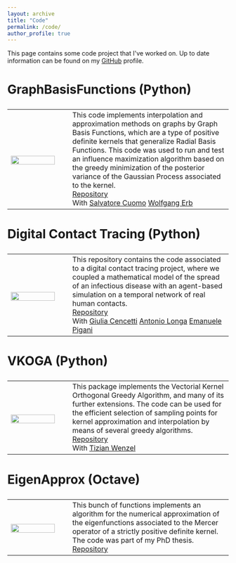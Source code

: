 ```yaml
---
layout: archive
title: "Code"
permalink: /code/
author_profile: true
---
```


This page contains some code project that I've worked on. Up to date information can be found on my <a href='https://github.com/GabrieleSantin'> <i class="ai ai-github"></i>GitHub</a> profile.





<font size="5">
<table style="border:none;">

### GraphBasisFunctions (Python)

<tr style="border:none;">

<td width="25%" style="border:none;">

<img src="https://GabrieleSantin.github.io/images/gbf.png" style="padding-top: 7px;display: block;margin-right:35px;" width="90%">

</td>

<td width="65%" style="border:none;">
This code implements interpolation and approximation methods on graphs by Graph Basis Functions, which are a type of positive definite kernels that generalize Radial Basis Functions. This code was used to run and test an influence maximization algorithm based on the greedy minimization of the posterior variance of the Gaussian Process associated to the kernel.
<br> 
<a href='https://github.com/GabrieleSantin/GraphBasisFunctions'> <i class='fa fa-github-square'></i> Repository</a>
<br>With <a href='http://wpage.unina.it/salcuomo/'> <i class='fa fa-user'></i> Salvatore Cuomo</a> <a href='https://www.math.unipd.it/~erb/'> <i class='fa fa-user'></i>  Wolfgang Erb</a> 


</td>

</tr>


</table>
</font>

<font size="5">
<table style="border:none;">

### Digital Contact Tracing (Python)

<tr style="border:none;">

<td width="25%" style="border:none;">

<img src="https://GabrieleSantin.github.io/images/dct.png" style="padding-top: 7px;display: block;margin-right:35px;" width="90%">

</td>

<td width="65%" style="border:none;">
This repository contains the code associated to a digital contact tracing project, where we coupled a mathematical model of the spread of an infectious disease with an agent-based simulation on a temporal network of real human contacts.
<br> 
<a href='https://github.com/DigitalContactTracing/covid_code'> <i class='fa fa-github-square'></i> Repository</a>
<br>With <a href='https://twitter.com/_giuliacencetti?lang=en'> <i class='fa fa-user'></i> Giulia Cencetti</a> <a href='https://antoniolonga.github.io/'> <i class='fa fa-user'></i>  Antonio Longa</a> <a href='https://epigani.github.io/'> <i class='fa fa-user'></i>  Emanuele Pigani</a> 


</td>

</tr>


</table>
</font>

<font size="5">
<table style="border:none;">

### VKOGA (Python)

<tr style="border:none;">

<td width="25%" style="border:none;">

<img src="https://GabrieleSantin.github.io/images/vkoga.png" style="padding-top: 7px;display: block;margin-right:35px;" width="90%">

</td>

<td width="65%" style="border:none;">
This package implements the Vectorial Kernel Orthogonal Greedy Algorithm, and many of its further extensions. The code can be used for the efficient selection of sampling points for kernel approximation and interpolation by means of several greedy algorithms. 
<br> 
<a href='https://github.com/GabrieleSantin/VKOGA'> <i class='fa fa-github-square'></i> Repository</a>
<br>With <a href='https://www.ians.uni-stuttgart.de/institute/team/Wenzel-00002/'> <i class='fa fa-user'></i> Tizian Wenzel</a> 


</td>

</tr>


</table>
</font>

<font size="5">
<table style="border:none;">

### EigenApprox (Octave)

<tr style="border:none;">

<td width="25%" style="border:none;">

<img src="https://GabrieleSantin.github.io/images/eigen_approx.png" style="padding-top: 7px;display: block;margin-right:35px;" width="90%">

</td>

<td width="65%" style="border:none;">
This bunch of functions implements an algorithm for the numerical approximation of the eigenfunctions associated to the Mercer operator of a strictly positive definite kernel. The code was part of my PhD thesis.
<br> 
<a href='https://github.com/GabrieleSantin/VKOGA'> <i class='fa fa-github-square'></i> Repository</a>



</td>

</tr>


</table>
</font>
